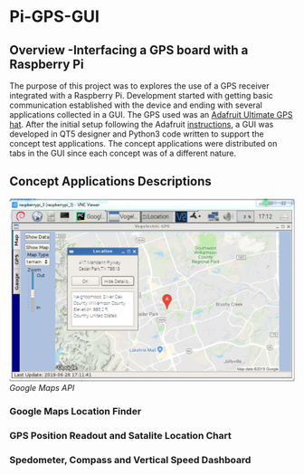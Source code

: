 # Pi-GPS-GUI
## Overview -Interfacing a GPS board with a Raspberry Pi
The purpose of this project was to explores the use of a GPS receiver integrated with a Raspberry Pi. Development started with getting basic communication established with the device and ending with several applications collected in a GUI. The GPS used was an <a href="https://learn.adafruit.com/adafruit-ultimate-gps-hat-for-raspberry-pi/overview">Adafruit Ultimate GPS hat</a>. After the initial setup following the Adafruit [instructions](DOC/adafruit-ultimate-gps-hat-for-raspberry-pi.pdf), a GUI was developed in QT5 designer and Python3 code written to support the concept test applications. The concept applications were distributed on tabs in the GUI since each concept was of a different nature.
## Concept Applications Descriptions
![Screenshot](IMG/Tab1_Screenshot.PNG)*Google Maps API*

 
 
### Google Maps Location Finder
### GPS Position Readout and Satalite Location Chart
### Spedometer, Compass and Vertical Speed Dashboard


